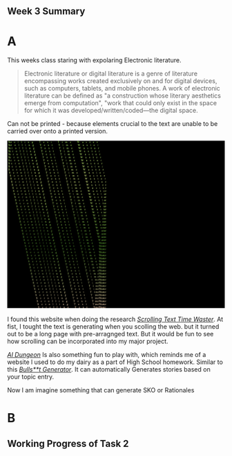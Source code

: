 ## Week 3 Summary

# A

This weeks class staring with expolaring Electronic literature. 

>Electronic literature or digital literature is a genre of literature encompassing works created exclusively on and for digital devices, such as computers, tablets, and mobile phones. A work of electronic literature can be defined as "a construction whose literary aesthetics emerge from computation", "work that could only exist in the space for which it was developed/written/coded—the digital space.

Can not be printed - because elements crucial to the text are unable to be carried over onto a printed version. 

![](https://github.com/Raymondvonz/CodeWords/blob/master/W3/Screen%20Shot%202020-09-05%20at%2011.56.55%20pm.png)

I found this website when doing the research [*Scrolling Text Time Waster*](http://patorjk.com/misc/scrollingtext/timewaster.php). At fist, I tought the text is generating when you scolling the web. but it turned out to be a long page with pre-arragnged text. But it would be fun to see how scrolling can be incorporated into my major project. 

[*AI Dungeon*](https://play.aidungeon.io/) Is also something fun to play with, which reminds me of a website l used to do my dairy as a part of High School homework. Similar to this [*Bulls**t Generator*](https://suulnnka.github.io/BullshitGenerator/index.html). It can automatically Generates stories based on your topic entry.

Now l am imagine something that can generate SKO or Rationales 

# B

## Working Progress of Task 2

